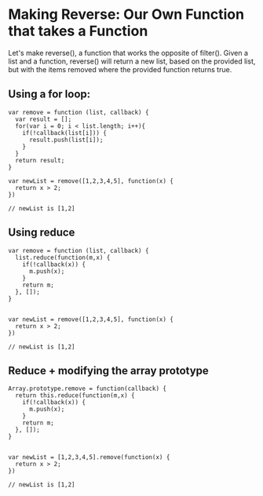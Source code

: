 # Making Reverse: Our Own Function that takes a Function

Let's make reverse(), a function that works the opposite of filter().
Given a list and a function, reverse() will return a new list, based on the provided list, 
but with the items removed where the provided function returns true.


## Using a for loop:

```
var remove = function (list, callback) {
  var result = [];
  for(var i = 0; i < list.length; i++){
    if(!callback(list[i])) {
      result.push(list[i]);
    }
  }
  return result;
}

var newList = remove([1,2,3,4,5], function(x) {
  return x > 2;
})

// newList is [1,2]
```

## Using reduce


```
var remove = function (list, callback) {
  list.reduce(function(m,x) {
    if(!callback(x)) {
      m.push(x);
    }
    return m;
  }, []);
}


var newList = remove([1,2,3,4,5], function(x) {
  return x > 2;
})

// newList is [1,2]
```


## Reduce + modifying the array prototype 

```
Array.prototype.remove = function(callback) {
  return this.reduce(function(m,x) {
    if(!callback(x)) {
      m.push(x);
    }
    return m;
  }, []);
}


var newList = [1,2,3,4,5].remove(function(x) {
  return x > 2;
})

// newList is [1,2]
```